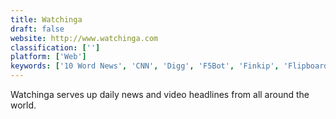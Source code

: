 ```yaml
---
title: Watchinga
draft: false 
website: http://www.watchinga.com
classification: ['']
platform: ['Web']
keywords: ['10 Word News', 'CNN', 'Digg', 'F5Bot', 'Finkip', 'Flipboard', 'Full-Text RSS', 'Google News', 'Hvper', 'Inoreader', 'NPR News', 'News WiinKz', 'News360', 'Newsela', 'Pressgrade', 'Public Library of Science', 'Reddit', 'THEWEBLIST.net', 'Texture', 'TodayNews.info', 'Unfiltered.news', 'theSkimm']
---
```

Watchinga serves up daily news and video headlines from all around the world.